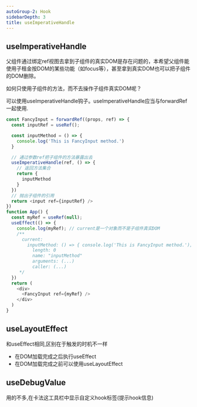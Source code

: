 ```yaml
---
autoGroup-2: Hook
sidebarDepth: 3
title: useImperativeHandle
---
```


## useImperativeHandle
父组件通过绑定ref视图去拿到子组件的真实DOM是存在问题的，本希望父组件能使用子租金按DOM的某些功能（如focus等），甚至拿到真实DOM也可以把子组件的DOM删除。

如何只使用子组件的方法，而不去操作子组件真实DOM呢？

可以使用useImperativeHandle钩子。useImperativeHandle应当与forwardRef一起使用.

```javascript
const FancyInput = forwardRef((props, ref) => {
  const inputRef = useRef();

  const inputMethod = () => {
    console.log('This is FancyInput method.')
  }

  // 通过参数ref把子组件的方法暴露出去
  useImperativeHandle(ref, () => {
    // 返回方法集合
    return {
      inputMethod
    }
  })
  // 抛出子组件的引用
  return <input ref={inputRef} />
})
function App() {
  const myRef = useRef(null);
  useEffect(() => {
    console.log(myRef); // current是一个对象而不是子组件真实DOM 
    /**
      current:
        inputMethod: () => { console.log('This is FancyInput method.'); }
          length: 0
          name: "inputMethod"
          arguments: (...)
          caller: (...)
     */
  })
  return (
    <div>
      <FancyInput ref={myRef} />
    </div>
  )
}
```

## useLayoutEffect
和useEffect相同,区别在于触发的时机不一样
- 在DOM加载完成之后执行useEffect
- 在DOM加载完成之前可以使用useLayoutEffect

## useDebugValue
用的不多,在卡法这工具栏中显示自定义hook标签(提示hook信息)